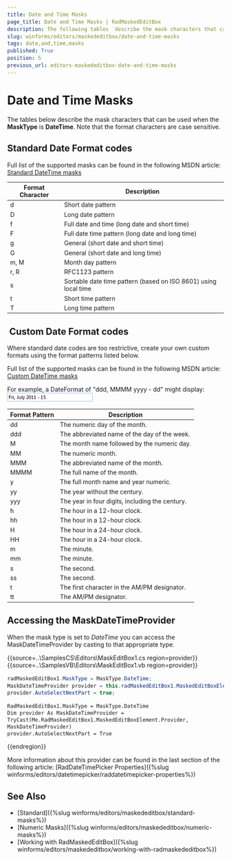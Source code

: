 ```yaml
---
title: Date and Time Masks
page_title: Date and Time Masks | RadMaskedEditBox
description: The following tables  describe the mask characters that can be used when the MaskType is DateTime. Note that the format characters are case sensitive.
slug: winforms/editors/maskededitbox/date-and-time-masks
tags: date,and,time,masks
published: True
position: 5
previous_url: editors-maskededitbox-date-and-time-masks
---
```


# Date and Time Masks
 
The tables below describe the mask characters that can be used when the __MaskType__ is __DateTime__. Note that the format characters are case sensitive.

## Standard Date Format codes

Full list of the supported masks can be found in the following MSDN article: [Standard DateTime masks](http://msdn.microsoft.com/en-us/library/az4se3k1(v=VS.71).aspx)
 
| __Format Character__ | __Description__ |
|----|----|
|d|Short date pattern|
|D|Long date pattern|
|f|Full date and time (long date and short time)|
|F|Full date time pattern (long date and long time)|
|g|General (short date and short time)|
|G|General (short date and long time)|
|m, M|Month day pattern|
|r, R|RFC1123 pattern|
|s|Sortable date time pattern (based on ISO 8601) using local time|
|t|Short time pattern|
|T|Long time pattern|

##  Custom Date Format codes

Where standard date codes are too restrictive, create your own custom formats using the format patterns listed below.

Full list of the supported masks can be found in the following MSDN article: [Custom DateTime masks](http://msdn.microsoft.com/en-us/library/8kb3ddd4(v=vs.71).aspx)

For example, a DateFormat of "ddd, MMMM yyyy - dd" might display:![editors-maskededitbox-date-and-time-masks 001](images/editors-maskededitbox-date-and-time-masks001.png)
 

| __Format Pattern__ | __Description__ |
|----|----|
|dd|The numeric day of the month.|
|ddd|The abbreviated name of the day of the week.|
|M|The month name followed by the numeric day.|
|MM|The numeric month.|
|MMM|The abbreviated name of the month.|
|MMMM|The full name of the month.|
|y|The full month name and year numeric.|
|yy|The year without the century.|
|yyy|The year in four digits, including the century.|
|h|The hour in a 12-hour clock.|
|hh|The hour in a 12-hour clock.|
|H|The hour in a 24-hour clock.|
|HH|The hour in a 24-hour clock.|
|m|The minute.|
|mm|The minute.|
|s|The second.|
|ss|The second.|
|t|The first character in the AM/PM designator.|
|tt|The AM/PM designator.|

## Accessing the MaskDateTimeProvider

When the mask type is set to *DateTime* you can access the MaskDateTimeProvider by casting to that appropriate type. 

{{source=..\SamplesCS\Editors\MaskEditBox1.cs region=provider}} 
{{source=..\SamplesVB\Editors\MaskEditBox1.vb region=provider}} 

````C#
radMaskedEditBox1.MaskType = MaskType.DateTime;
MaskDateTimeProvider provider = this.radMaskedEditBox1.MaskedEditBoxElement.Provider as MaskDateTimeProvider;
provider.AutoSelectNextPart = true;

````
````VB.NET
RadMaskedEditBox1.MaskType = MaskType.DateTime
Dim provider As MaskDateTimeProvider = TryCast(Me.RadMaskedEditBox1.MaskedEditBoxElement.Provider, MaskDateTimeProvider)
provider.AutoSelectNextPart = True

````

{{endregion}} 
 
More information about this provider can be found in the last section of the following article: [RadDateTimePicker Properties]({%slug winforms/editors/datetimepicker/raddatetimepicker-properties%})

## See Also

* [Standard]({%slug winforms/editors/maskededitbox/standard-masks%})
* [Numeric Masks]({%slug winforms/editors/maskededitbox/numeric-masks%})
* [Working with RadMaskedEditBox]({%slug winforms/editors/maskededitbox/working-with-radmaskededitbox%})